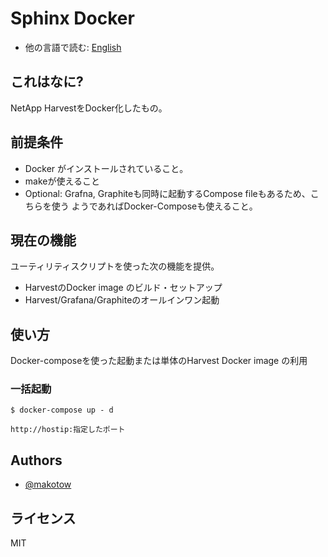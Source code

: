 # Sphinx Docker

* 他の言語で読む: [English](README.md)

## これはなに?

NetApp HarvestをDocker化したもの。


## 前提条件

- Docker がインストールされていること。
- makeが使えること
- Optional: Grafna, Graphiteも同時に起動するCompose fileもあるため、こちらを使う
  ようであればDocker-Composeも使えること。

## 現在の機能

ユーティリティスクリプトを使った次の機能を提供。

- HarvestのDocker image のビルド・セットアップ
- Harvest/Grafana/Graphiteのオールインワン起動

## 使い方

Docker-composeを使った起動または単体のHarvest Docker image の利用


### 一括起動

```Examples
$ docker-compose up - d
```


```
http://hostip:指定したポート
```

## Authors

- [@makotow](https://github.com/makotow)

## ライセンス

MIT
